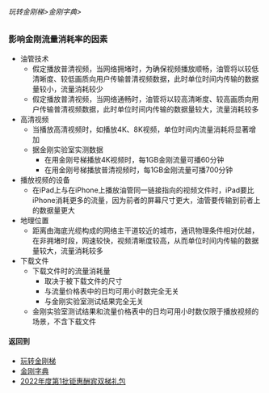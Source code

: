 ###### 玩转金刚梯>金刚字典>
### 影响金刚流量消耗率的因素

- 油管技术
  - 假定播放普清视频，当网络拥堵时，为确保视频播放顺畅，油管将以较低清晰度、较低画质向用户传输普清视频数据，此时单位时间内传输的数据量较小，流量消耗较少
  - 假定播放普清视频，当网络通畅时，油管将以较高清晰度、较高画质向用户传输普清视频数据，此时单位时间内传输的数据量较大，流量消耗较多
- 高清视频
  - 当播放高清视频时，如播放4K、8K视频，单位时间内流量消耗将显著增加
  - 据金刚实验室实测数据
    - 在用金刚号梯播放4K视频时，每1GB金刚流量可播60分钟
    - 在用金刚号梯播放普清视频时，每1GB金刚流量可播700分钟
- 播放视频的设备
  - 在iPad上与在iPhone上播放油管同一链接指向的视频文件时，iPad要比iPhone消耗更多的流量，因为前者的屏幕尺寸更大，油管要传输到前者上的数据量更大
- 地理位置
  - 距离由海底光缆构成的网络主干道较近的城市，通讯物理条件相对优越，在非拥堵时段，网速较快，视频清晰度较高，从而单位时间内传输的数据量较大，流量消耗较多
- 下载文件
  - 下载文件时的流量消耗量
    - 取决于被下载文件的尺寸
    - 与流量价格表中的日均可用小时数完全无关
    - 与金刚实验室测试结果完全无关
  - 金刚实验室测试结果和流量价格表中的日均可用小时数仅限于播放视频的场景，不含下载文件
      

#### 返回到
- [玩转金刚梯](https://github.com/a2zitpro/web/blob/master/LadderFree/A.md)
- [金刚字典](https://github.com/a2zitpro/web/blob/master/LadderFree/kkDictionary/KKDictionary.md)
- [2022年度第1批钜惠酬宾双梯礼包](https://github.com/a2zitpro/web/blob/master/LadderFree/kkDictionary/Price/2022-1.md)


